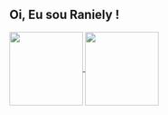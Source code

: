 ##  Oi, Eu sou Raniely !

<a href="https://github.com/ranielyxs/github-readme-stats">
  <img height=130 align="center" src="https://github-readme-stats.vercel.app/api?username=ranielyxs&show_icons=true&theme=radical" />
</a>
<a href="https://github.com/ranielyxs/convoychat">
  <img height=130 align="center" src="https://github-readme-stats.vercel.app/api/top-langs?username=ranielyxs&layout=compact&langs_count=8&card_width=320" />
</a>
